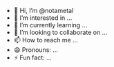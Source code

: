 - 👋 Hi, I’m @notametal
- 👀 I’m interested in ...
- 🌱 I’m currently learning ...
- 💞️ I’m looking to collaborate on ...
- 📫 How to reach me ...
- 😄 Pronouns: ...
- ⚡ Fun fact: ...

<!---
notametal/notametal is a ✨ special ✨ repository because its `README.md` (this file) appears on your GitHub profile.
You can click the Preview link to take a look at your changes.
--->
